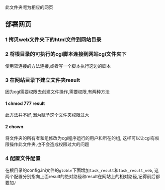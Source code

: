 此文件夹呢为相应的网页

## 部署网页

### 1 拷贝web文件夹下的html文件到网站目录

### 2 将根目录的可执行的cgi脚本连接到网站cgi文件夹下

使用软连接的方法连接,或者写一个脚本执行这边的脚本

### 3 在网站目录下建立文件夹result
	
因为cgi需要权限去创建文件操作,需要权限,有两种方法

#### 1 chmod 777 result

此方法并不好,因为赋予这个文件夹权限过大

#### 2 chown 

将文件夹的所有者和组修改为cgi程序运行的用户和所在的组,
这样可以让cgi有权限操作此文件夹,也不会造成权限过大的问题

### 4 配置文件配置

在根目录的config.ini文件的`globle`下面增加`task_result`和`task_result_web`,
这两个配置分别指向上面result的绝对路径和result在网站上的相对路径,记得前后都要加`/`
